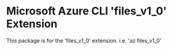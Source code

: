 Microsoft Azure CLI 'files_v1_0' Extension
==========================================

This package is for the 'files_v1_0' extension.
i.e. 'az files_v1_0'
